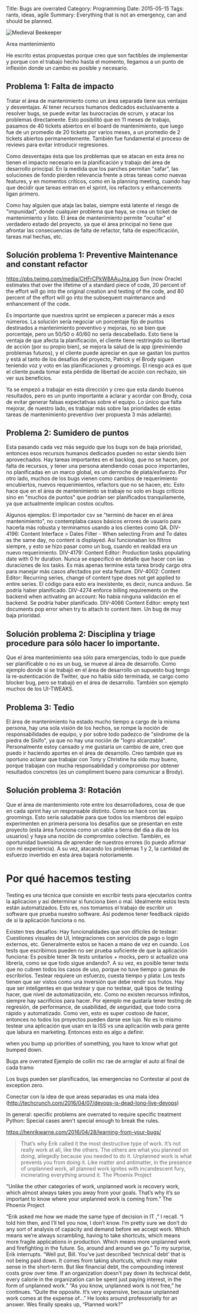 Title: Bugs are overrated 
Category: Programming
Date: 2015-05-15
Tags: rants, ideas, agile
Summary: Everything that is not an emergency, can and should be planned.
 
![Medieval Beekeeper](/images/bugs-are-overrated.png "Medieval Beekeeper")

Area mantenimiento

He escrito estas propuestas porque creo que son factibles de implementar y porque con el trabajo hecho hasta el momento, llegamos a un punto de inflexión donde un cambio es posible y necesario.

Problema 1: Falta de impacto
---------------------------------------
Tratar el área de mantenimiento como un área separada tiene sus ventajas y desventajas.
Al tener recursos humanos dedicados exclusivamente a resolver bugs, se puede evitar las burocracias de scrum, y atacar los problemas directamente. Esto posibilitó que en 11 meses de trabajo, pasamos de 40 tickets abiertos en el board de mantenimiento, que luego fue de un promedio de 20 tickets por varios meses, a un promedio de 2 tickets abiertos permanentemente. También fue fundamental el proceso de reviews para evitar introducir regresiones.

Como desventajas ésta que los problemas que se atacan en esta área no tienen el impacto necesario en la planificación y trabajo del área de desarrollo principal. En la medida que los parches permitan "safar", las soluciones de fondo pierden relevancia frente a otras tareas como nuevas features, y en momentos críticos, como en la planning meeting, cuando hay que decidir que tareas entran en el sprint, los refactors y enhancements ligan primero.

Como hay alguien que ataja las balas, siempre está latente el riesgo de "impunidad", donde cualquier problema que haya, se crea un ticket de mantenimiento y listo. El área de mantenimiento permite "ocultar" el verdadero estado del proyecto, ya que el área principal no tiene que afrontar las consecuencias de falta de refactor, falta de especificación, tareas mal hechas, etc.


Solución problema 1: Preventive Maintenance and constant refactor
-------------------------------------------------------------------------------------------
https://pbs.twimg.com/media/CHFrCPkW8AAuJna.jpg
Sun (now Oracle) estimates that over the lifetime of a standard piece of code, 20 percent of the effort will go into the original creation and testing of the code, and 80 percent of the effort will go into the subsequent maintenance and enhancement of the code.

Es importante que nuestros sprint se empiecen a parecer más a esos números. La solución sería negociar un porcentaje fijo de puntos destinados a mantenimiento preventivo y mejoras, no se bien que porcentaje, pero un 50/50 o 40/60 no sería descabellado.
Esto tiene la ventaja de que afecta la planificación, el cliente tiene restringido su libertad de acción (por su propio bien), se mejora la salud de la app (previniendo problemas futuros), y el cliente puede apreciar en que se gastan los puntos y está al tanto de los desafíos del proyecto, Patrick y el Brody siguen teniendo voz y voto en las planificaciones y groomings.
El riesgo acá es que el cliente pueda tomar esta pérdida de libertad de acción con rechazo, sin ver sus beneficios.

Ya se empezó a trabajar en esta dirección y creo que esta dando buenos resultados, pero es un punto importante a aclarar y acordar con Brody, cosa de evitar generar falsas expectativas sobre el equipo. Lo único que falta mejorar, de nuestro lado, es trabajar más sobre las prioridades de estas tareas de mantenimiento preventivo (ver propuesta 3 más adelante).


Problema 2: Sumidero de puntos
--------------------------------------------

Esta pasando cada vez más seguido que los bugs son de baja prioridad, entonces esos recursos humanos dedicados pueden no estar siendo bien aprovechados. Hay tareas importantes en el backlog, que no se hacen, por falta de recursos, y tener una persona atendiendo cosas poco importantes, no planificadas en un marco global, es un derroche de plata/esfuerzo.
Por otro lado, muchos de los bugs vienen como cambios de requerimiento encubiertos, nuevos requerimientos, refactors que no se hacen, etc.
Esto hace que en el área de mantenimiento se trabaje no solo en bugs críticos sino en "muchos de puntos" que podrían ser planificados tranquilamente, ya que actualmente implican costos ocultos.

Algunos ejemplos:
El importador csv se "terminó de hacer en el área mantenimiento", no contemplaba casos básicos errores de usuario para hacerla más robusta y terminamos usando a los clientes como QA.
DIV-4196: Content Interface > Dates Filter - When selecting From and To dates as the same day, no content is displayed. Así funcionaban los filtros siempre, y esto se hizo pasar como un bug, cuando en realidad era un nuevo requerimiento.
DIV-4179: Content Editor: Production tasks populating date with 0 hr duration. Nunca se especificó en detalle que hacer con las duraciones de los tasks. Es más apenas termine esta tarea brody cargo otra para manejar más casos afectados por esta feature.
DIV-4002: Content Editor: Recurring series, change of content type does not get applied to entire series. El código para esto era inexistente, es decir, nunca anduvo. Se podría haber planificado.
DIV-4274 enforce billing requirements on the backend when activating an account: No había ninguna validación en el backend. Se podría haber planificado.
DIV-4066 Content Editor: empty text documents pop error when try to attach to content item. Un bug de muy baja prioridad.

Solución problema 2: Disciplina y triage procedure para sólo hacer lo importante.
-------------------------------------------------------------------------------------------------------------
Que el área mantenimiento sea sólo para emergencias, todo lo que puede ser planificable o no es un bug, se mueve al área de desarrollo.
Como ejemplo donde sí se trabajó en el área de desarrollo un supuesto bug tengo la re-autenticación de Twitter, que no había sido terminada, se cargo como blocker bug, pero se trabajó en el área de desarrollo. También son ejemplo muchos de los UI-TWEAKS.



Problema 3: Tedio
------------------------
El área de mantenimiento ha estado mucho tiempo a cargo de la misma persona, hay una sola visión de los hechos, se rompe la noción de responsabilidades de equipo, y por sobre todo padezco de "síndrome de la piedra de Sísifo", ya que no hay una noción de "logro alcanzable".
Personalmente estoy cansado y me gustaría un cambio de aire, creo que puedo ir haciendo aportes en el área de desarrollo.
Creo también que es oportuno aclarar que trabajar con Tony y Christine ha sido muy bueno, porque trabajan con mucha responsabilidad y compromiso por obtener resultados concretos (es un compliment bueno para comunicar a Brody).

Solución problema 3: Rotación
----------------------------------------
Que el área de mantenimiento rote entre los desarrolladores, cosa de que en cada sprint hay un responsable distinto. Como se hace con las groomings.
Esto sería saludable para que todos los miembros del equipo experimenten en primera persona los desafíos que se presentan en este proyecto (esta área funciona como un cable a tierra del día a día de los usuarios) y haya una noción de compromiso colectivo. También, es oportunidad buenísima de aprender de nuestros errores (lo puedo afirmar con mi experiencia). A su vez, atacando los problemas 1 y 2, la cantidad de esfuerzo invertido en esta área bajará notoriamente.

# Por qué hacemos testing
Testing es una técnica que consiste en escribir tests para ejecutarlos contra la aplicacion y asi determinar si funciona bien o mal.
Idealmente estos tests están automatizados. Esto es, nos tomamos el trabajo de escribir un software que prueba nuestro software. Así podemos tener feedback rápido de si la aplicación funciona o no.

Existen tres desafios:
Hay funcionalidades que son difíciles de testear:
Cuestiones visuales de UI, integraciones con servicios de pago o login externos, etc. Generalmente estos se hacen a mano de vez en cuando.
Los tests que escribimos pueden no ser prueba suficiente de que la aplicación funciona:
Es posible tener 3k tests unitarios + mocks, pero si actualizo una librería, como se que todo sigue andando?.
A su vez, es posible tener tests que no cubren todos los casos de uso, porque no tuve tiempo o ganas de escribirlos.
Testear requiere un esfuerzo, cuesta tiempo y plata:
Los tests tienen que ser vistos como una inversión que debe rendir sus frutos. Hay que ser inteligentes en que testear y que no testear, qué tipos de testing hacer, que nivel de automatización, etc. Como no existen recursos infinitos, siempre hay sacrificios para hacer.
Por ejemplo me gustaría tener testing de regresión, de performance, de usabilidad, de seguridad, que todo corra rápido y automatizado. Como ven, esto es super costoso de hacer, entonces no todos los proyectos pueden darse ese lujo. No es lo mismo testear una aplicación que usan en la ISS vs una aplicación web para gente que labura en marketing. Entonces esto es algo a definir.

when you bump up priorities of something, you have to know what got bumped down.


Bugs are overrated
Ejemplo de collin mc rae de arreglar el auto al final de cada tramo

Los bugs pueden ser planificados, las emergencias no
Contestar al post de exception zero.

Conectar con la idea de que areas separadas es una mala idea (http://techcrunch.com/2016/04/07/devops-is-dead-long-live-devops)

In general: specific problems are overrated to require specific treatment
Python: Special cases aren't special enough to break the rules.

https://henrikwarne.com/2016/04/28/learning-from-your-bugs/


> That’s why Erik called it the most destructive type of work. It’s not
> really work at all, like the others. The others are what you planned on
> doing, allegedly because you needed to do it.
> Unplanned work is what prevents you from doing it. Like matter and
> antimatter, in the presence of unplanned work, all planned work ignites
> with incandescent fury, incinerating everything around it.
> The Phoenix Project

“Unlike the other categories of work, unplanned work is recovery
work, which almost always takes you away from your goals. That’s why
it’s so important to know where your unplanned work is coming from.”
The Phoenix Project

“Erik asked me how we made the same type of decision in IT ,” I recall. “I told him then, and I’ll
tell you now, I don’t know. I’m pretty sure we don’t do any sort of analysis of capacity and demand
before we accept work. Which means we’re always scrambling, having to take shortcuts, which
means more fragile applications in production. Which means more unplanned work and firefighting in
the future. So, around and around we go.”
To my surprise, Erik interrupts. “Well put, Bill. You’ve just described ‘technical debt’ that is not
being paid down. It comes from taking shortcuts, which may make sense in the short-term. But like
financial debt, the compounding interest costs grow over time. If an organization doesn’t pay down its
technical debt, every calorie in the organization can be spent just paying interest, in the form of
unplanned work.”
“As you know, unplanned work is not free,” he continues. “Quite the opposite. It’s very expensive,
because unplanned work comes at the expense of...”
He looks around professorially for an answer.
Wes finally speaks up, “Planned work?”

